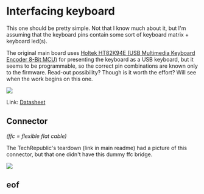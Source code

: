 # Interfacing keyboard

This one should be pretty simple. Not that I know much about it, but I'm assuming that the keyboard pins contain some sort of keyboard matrix + keyboard led(s).

The original main board uses [Holtek HT82K94E (USB Multimedia Keyboard Encoder 8-Bit MCU)](holtek.com/english/docum/computer/82k94x.htm) for presenting the keyboard as a USB keyboard, but it seems to be programmable, so the correct pin combinations are known only to the firmware. Read-out possibility? Though is it worth the effort? Will see when the work begins on this one.

![](https://raw.githubusercontent.com/gima/motorola_lapdock/master/keyboard/holtek.jpg)

Link: [Datasheet](//github.com/gima/motorola_lapdock/tree/master/datasheets)


## Connector

*(ffc = flexible flat cable)*

The TechRepublic's teardown (link in main readme) had a picture of this connector, but that one didn't have this dummy ffc bridge.

![](https://raw.githubusercontent.com/gima/motorola_lapdock/master/keyboard/connector.jpg)


## eof

